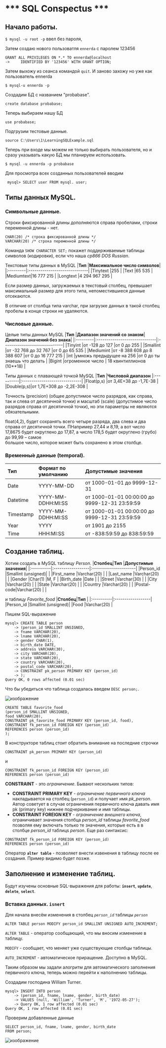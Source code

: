 # ***   SQL Conspectus   ***
## Начало работы.
`$ mysql -u root -p` ввел без пароля,

Затем создаю нового пользоватля `ennerda` с паролем 123456
```mysql
GRANT ALL PRIVILEGES ON *.* TO ennerda@localhost
->     IDENTIFIED BY '123456' WITH GRANT OPTION;					
```
Затем выхожу из сеанса командой `quit`. И заново захожу но уже как пользователь ennerda
```$
$ mysql-u ennerda -p
```
Создадим БД с названием "probabase".
```mysql
create database probabase;
```
Теперь выбираем нашу БД
```mysql
use probabase;
```
Подгрузим тестовые данные. 
```mysql
source C:\Users\1\LearningSQLExample.sql
```

Теперь при входе мы можем не только выбирать пользователя, но и сразу указывать какую БД мы планируем использовать.
```
$ mysql -u ennerda -p probabase
```
Для просмотра всех созданных пользователей вводим
```mysql
 mysql> SELECT user FROM mysql. user;
 ```
 
## Типы данных MySQL.
### Символьные данные.

Строки фиксированной длины дополняются справа пробелами, строки переменной длины - нет.
```mysql
CHAR(20) /* строка фиксированной длины */ 	
VARCHAR(20) /* строка переменной длины */
```
Команда `SHOW CHARACTER SET;` покажет поддерживаемые таблицы символов (кодировки), если что наша *cp866 DOS Russian*.

Текстовые типы данных в MySQL
|**Тип**   |**Максимальное число символов**|
|:---------|:------------------------------|
|Tinytext  |255                            |
|Text      |65 535                         |
|Mediumtext|16 777 215                     |
|Longtext  |4 294 967 295                  |

Если размер данных, загружаемых в текстовый столбец, превышает максимальный размер для этого типа, непоместившиеся данные отсекаются.

В отличие от столбца типа varchar, при загрузке данных в такой столбец пробелы в конце строки не удаляются.

### Числовые данные.

Целые типы данных  MySQL
|**Тип**   |**Диапазон значений со знаком**|**Диапазон значений без знака**|
|:---------|:------------------------------|:------------------------------|
|Tinyint   |от -128 до 127                 |от 0 до 255                    |
|Smallint  |от -32 768 до 32 767           |от 0 до 65 535                 |
|Mediumint |от -8 388 608 до 8 388 607     |от 0 до 16 777 215             |
|int       |умножь предыдущее на 256       |от 0 до ты знаешь что делать   |
|Bigint    |огроменное число               | 18 квинтиллионов (10\*\*18)   |

Типы данных с плавающей точкой  MySQL
|**Тип**    |**Числовой диапазон**
|:----------|:------------------------------|
|Float(p,s) |от 3,4E+38 до -1,7E-38         |
|Double(p,s)|от 1,7E+308 до -2,2E-308       |

Точность (precision) (общее допустимое число разрядов, как справа, так и слева от десятичной точки) и масштаб (scale) (допустимое число разрядов справа от десятичной точки), но эти параметры не являются обязательными.
 
float(4,2), будет сохранять всего четыре разряда, два слева и два справа от десятичной точки. ПНапример 27,44 и 8,19, а вот число 17,8675 будет округлено до 17,87, а число 178,5 будет округлено (грубо) до 99,99 – самое 	
большое число, которое может быть сохранено в этом столбце.

### Временны́е данные (temporal).	

|**Тип**   |**Формат по умолчанию**        |**Допустимые значения**                      |
|:---------|:------------------------------|:--------------------------------------------|
|Date      |YYYY-MM-DD                     |от 1000-01-01 до 9999-12-31                  |
|Datetime  |YYYY-MM-DDHH:MI:SS             |от 1000-01-01 00:00:00 до 9999-12-31 23:59:59|
|Timestamp |YYYY-MM-DDHH:MI:SS             |от 1000-01-01 00:00:00 до 9999-12-31 23:59:59|
|Year      |YYYY                           |от 1901 до 2155                              |
|Time      |HHH:MI:SS                      |от -838:59:59 до 838:59:59                   |

## Создание таблиц.
Хотим создать в MySQL таблицу *Person*.
|**Столбец**|**Тип**            |**Допустимые значения**|
|:----------|:------------------|:----------------------|
|Person_id  |Smallint (unsigned)|                       |
|First_name |Varchar(20)        |                       |
|Last_name  |Varchar(20)        |                       |
|Gender     |Char(1)            |M, F                   |
|Birth_date |Date               |                       |
|Street     |Varchar(30)        |                       |
|City       |Varchar(20)        |                       |
|State      |Varchar(20)        |                       |
|Country    |Varchar(20)        |                       |
|Postal-code|Varchar(20)        |                       |

и таблицу *Favorite_food*
|**Столбец**|**Тип**            |
|:----------|:------------------|
|Person_id  |Smallint (unsigned)|
|Food       |Varchar(20)        |


Пишем SQL-выражение
```mysql
mysql> CREATE TABLE person
    -> (person_id SMALLINT UNSIGNED,
    -> fname VARCHAR(20),
    -> lname VARCHAR(20),
    -> gender CHAR(1),
    -> birth_date DATE,
    -> address VARCHAR(30),
    -> city VARCHAR(20),
    -> state VARCHAR(20),
    -> country VARCHAR(20),
    -> postal_code VARCHAR(20),
    -> CONSTRAINT pk_person PRIMARY KEY (person_id)
    -> );
Query OK, 0 rows affected (0.01 sec)
```
Что бы убедиться что таблица создалась введем `DESC person;`.

![изображение](https://user-images.githubusercontent.com/116806816/215477756-619b6190-512b-4755-ba03-bac8e5f02888.png)

```mysql
CREATE TABLE favorite_food
(person_id SMALLINT UNSIGNED,
food VARCHAR(20),
CONSTRAINT pk_favorite_food PRIMARY KEY (person_id, food),
CONSTRAINT fk_person_id FOREIGN KEY (person_id)
REFERENCES person (person_id)
);
```
В конструкторе таблиц стоит обратить внимание на последние строчки 
```mysql
CONSTRAINT pk_person PRIMARY KEY (person_id)
``` 
и
```musql
CONSTRAINT fk_person_id FOREIGN KEY (person_id)
REFERENCES person (person_id)
```
**CONSTRAINT** - это *ограничение*. Бывают нескольких типов:
* **CONSTRAINT PRIMARY KEY** - *ограничение первичного ключа* накладывается на столбец (`person_id`) и получает имя *pk_person*. Автор советует в случае ограничения первичного ключа давать имя pk (primary key) нижнее подчеркивание и имя таблицы. 
* **CONSTRAINT FOREIGN KEY** - *ограничение внешнего ключа*, ограничивает значения столбца *person_id* таблицы *favorite_food* позволяя ему включать только те значения, которые есть в в столбце *person_id* таблицs *person*. Еще раз синтаксис:
```mysql
CONSTRAINT fk_person_id FOREIGN KEY (person_id)
REFERENCES person (person_id)
```
Оператор **`alter table`** - позволяет внести извенения в таблицу после ее создания. Пример видимо будет позже.

## Заполнение и изменение таблиц.
Будут изучены основные SQL-выражения для работы: **`insert`**, **`update`**, **`delete`**, **`select`**.
### Вставка данных. `isnert`
Для начала внесём изменения в столбец *`person_id`* таблицы *`person`* 
```MYSQL
ALTER TABLE person MODIFY person_id SMALLINT UNSIGNED AUTO_INCREMENT;
```
`ALTER TABLE` - оператор сообщающий, что мы вносим изменение в таблицу.

`MODIFY` - сообщает, что меняет уже существующие столбцы таблицы.

`AUTO_INCREMENT` - автоматическое приращение. Доступно в MySQL. 

Таким образом мы задали алогритм для автоматического заполнения первичного ключа, теперь можно перейти к наполнению таблицы.

Создадим господина William Turner.
```mysql
mysql> INSERT INTO person
    -> (person_id, fname, lname, gender, birth_date)
    -> VALUES (null, 'William', 'Turner', 'M', '1972-05-27');
    -> Query OK, 1 row affected (0.01 sec)	
Query OK, 1 row affected (0.01 sec)
```
Проверим добавленные данные
```mysql
SELECT person_id, fname, lname, gender, birth_date
FROM person;
```
![изображение](https://user-images.githubusercontent.com/116806816/215682327-da944dd2-2433-49d6-b829-7eaee5883c23.png)






